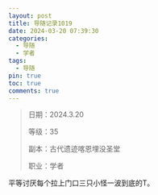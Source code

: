 ```yaml
---
layout: post
title: 导随记录1019
date: 2024-03-20 07:39:30
categories:
  - 导随
  - 学者
tags:
  - 导随
pin: true
toc: true
comments: true
---
```

> 日期：2024.3.20
>
> 等级：35
>
> 副本：古代遗迹喀恩埋没圣堂
>
> 职业：学者

平等讨厌每个拉上门口三只小怪一波到底的T。